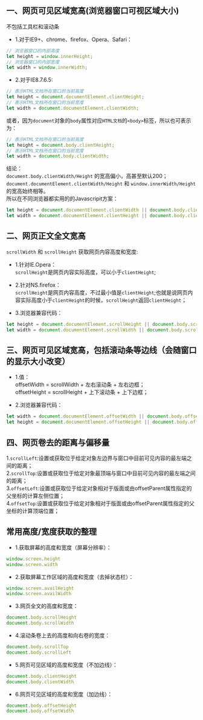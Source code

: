 ## 一、网页可见区域宽高(浏览器窗口可视区域大小)
不包括工具栏和滚动条  
* 1.对于IE9+、chrome、firefox、Opera、Safari：  
```js
// 浏览器窗口的内部高度
let height = window.innerHeight;
// 浏览器窗口的内部宽度
let width = window.innerWidth;
```

* 2.对于IE8.7.6.5:
```js
// 表示HTML文档所在窗口的当前高度
let height = document.documentElement.clientHeight;
// 表示HTML文档所在窗口的当前宽度
let width = document.documentElement.clientWidth;
```
或者，因为`document`对象的`body`属性对应`HTML文档`的`<body>`标签，所以也可表示为：  
```js
// 表示HTML文档所在窗口的当前高度
let height = document.body.clientHeight;
// 表示HTML文档所在窗口的当前宽度
let width = document.body.clientWidth;
```
结论：  
`document.body.clientWidth/Height` 的宽高偏小，高甚至默认200；  
`document.documentElement.clientWidth/Height` 和 `window.innerWidth/Height` 的宽高始终相等。  
所以在不同浏览器都实用的的Javascripit方案：  
```js
let height = document.documentElement.clientWidth || document.body.clientWidth;
let width = document.documentElement.clientHeight || document.body.clientHeight;
```

## 二、网页正文全文宽高
`scrollWidth` 和 `scrollHeight` 获取网页内容高度和宽度:  

* 1.针对IE.Opera：  
`scrollHeight`是网页内容实际高度，可以小于`clientHeight`;  

* 2.针对NS.firefox：   
`scrollHeight`是网页内容高度，不过最小值是`clientHeight`;也就是说网页内容实际高度小于`clientHeight`的时候，`scrollHeight`返回`clientHeight`；  

* 3.浏览器兼容代码：  
```js
let height = document.documentElement.scrollHeight || document.body.scrollHeight;
let width = document.documentElement.scrollWidth || document.body.scrollWidth;
```

## 三、网页可见区域宽高，包括滚动条等边线（会随窗口的显示大小改变）
* 1.值：   
offsetWidth = scrollWidth + 左右滚动条 + 左右边框；  
offsetHeight = scrollHeight + 上下滚动条 + 上下边框；  

* 2.浏览器兼容代码：  
```js
let width = document.documentElement.offsetWidth || document.body.offsetWidth ;  
let height = document.documentElement.offsetHeight || document.body.offsetHeight ;  
```

## 四、网页卷去的距离与偏移量
1.`scrollLeft`:设置或获取位于给定对象左边界与窗口中目前可见内容的最左端之间的距离；  
2.`scrollTop`:设置或获取位于给定对象最顶端与窗口中目前可见内容的最左端之间的距离；  
3.`offsetLeft`:设置或获取位于给定对象相对于版面或由offsetParent属性指定的父坐标的计算左侧位置；  
4.`offsetTop`:设置或获取位于给定对象相对于版面或由offsetParent属性指定的父坐标的计算顶端位置；  

## 常用高度/宽度获取的整理
* 1.获取屏幕的高度和宽度（屏幕分辨率）：  
```js
window.screen.height
window.screen.width
```

* 2.获取屏幕工作区域的高度和宽度（去掉状态栏）：  
```js
window.screen.availHeight
window.screen.availWidth
```

* 3.网页全文的高度和宽度：  
```js
document.body.scrollHeight
document.body.scrollWidth
```

* 4.滚动条卷上去的高度和向右卷的宽度：  
```js
document.body.scrollTop
document.body.scrollLeft
```
* 5.网页可见区域的高度和宽度（不加边线）：  
```js
document.body.clientHeight
document.body.clientWidth
```
* 6.网页可见区域的高度和宽度（加边线）：  
```js
document.body.offsetHeight
document.body.offsetWidth
```